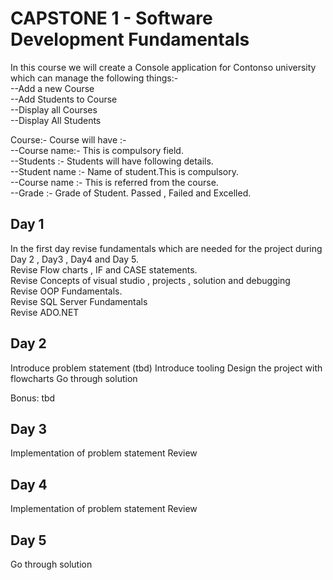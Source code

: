 # CAPSTONE 1 - Software Development Fundamentals

In this course we will create a Console application for  Contonso university which can manage the following things:-<br>
--Add a new Course<br>
--Add Students to Course<br>
--Display all Courses<br>
--Display All Students<br>

Course:- Course will have :-<br>
--Course name:- This is compulsory field.<br>
--Students :- Students will have following details.<br>
--Student name :- Name of student.This is compulsory.<br>
--Course name :- This is referred from the course.<br>
--Grade :- Grade of Student. Passed , Failed and Excelled.<br>


## Day 1

In the first day revise fundamentals which are needed for the project during Day 2 , Day3 , Day4 and Day 5.<br>
Revise Flow charts , IF and CASE statements.<br>
Revise Concepts of visual studio , projects , solution and debugging<br>
Revise OOP Fundamentals.<br>
Revise SQL Server Fundamentals<br>
Revise ADO.NET <br>


## Day 2
Introduce problem statement (tbd)
Introduce tooling
Design the project with flowcharts
Go through solution

Bonus: tbd

## Day 3
Implementation of problem statement
Review


## Day 4
Implementation of problem statement
Review


## Day 5 
Go through solution


